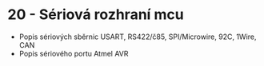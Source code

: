 # 20 - Sériová rozhraní mcu
 - Popis sériových sběrnic USART, RS422/č85, SPI/Microwire, 92C, 1Wire, CAN
 - Popis sériového portu Atmel AVR
